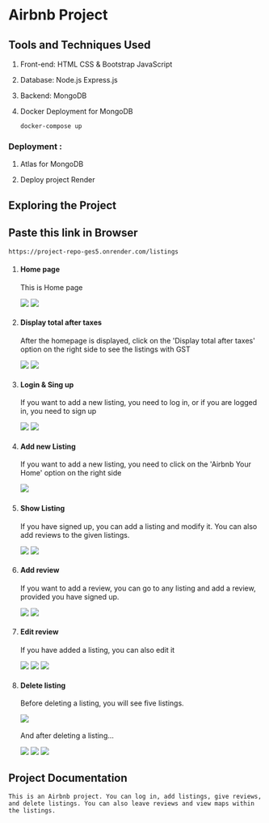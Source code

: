 
# Airbnb Project #

## Tools and Techniques Used 
1. Front-end: HTML CSS & Bootstrap JavaScript
2. Database: Node.js Express.js
3. Backend: MongoDB 
4. Docker Deployment for MongoDB 

    `docker-compose up`

### Deployment :

1. Atlas for MongoDB 

2. Deploy project Render

## Exploring the Project

## Paste this link in Browser
`https://project-repo-ges5.onrender.com/listings`

1. #### Home page 

    This is Home page

    <img src="./images/2.png">

    <img src="./images/2.1.png">
    &nbsp;

2. #### Display total after taxes

    After the homepage is displayed, click on the 'Display total after taxes' option on the right side to see the listings with GST

    <img src="./images/3.png">

    <img src="./images/3.1.png">
    &nbsp;

3. #### Login & Sing up

    If you want to add a new listing, you need to log in, or if you are logged in, you need to sign up

    <img src="./images/4.png">

    <img src="./images/5.png">
    &nbsp;

4. #### Add new Listing

    If you want to add a new listing, you need to click on the 'Airbnb Your Home' option on the right side 

    <img src="./images/6.png">
    &nbsp;

5. #### Show Listing 

    If you have signed up, you can add a listing and modify it. You can also add reviews to the given listings. 

    <img src="./images/7.png">

    <img src="./images/7.1.png">
    &nbsp;

6. #### Add review

    If you want to add a review, you can go to any listing and add a review, provided you have signed up.

    <img src="./images/addReview1.png">

    <img src="./images/addReview2.png">
    &nbsp;

7. #### Edit review

    If you have added a listing, you can also edit it 

    <img src="./images/edit1.png">

    <img src="./images/edit2.png">

    <img src="./images/edit3.png">
    &nbsp;

8. #### Delete listing

    Before deleting a listing, you will see five listings.

    <img src="./images/2.png">
    &nbsp;
 
    And after deleting a listing...

    <img src="./images/delete.png">

    <img src="./images/delete2.png">

    <img src="./images/delete3.png">
    &nbsp;

## Project Documentation

    This is an Airbnb project. You can log in, add listings, give reviews, and delete listings. You can also leave reviews and view maps within the listings.





